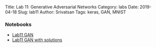 Title: Lab 11: Generative Adversarial Networks
Category: labs
Date: 2019-04-18
Slug: lab11
Author: Srivatsan
Tags: keras, GAN, MNIST



### Notebooks
 - [Lab11 GAN]({filename}cs109b_lab11_gan.ipynb)
 - [Lab11 GAN with solutions]({filename}cs109b_lab11_gan_solutions.ipynb)
